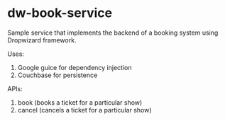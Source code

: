 # dw-book-service
Sample service that implements the backend of a booking system using Dropwizard framework.

Uses:
1) Google guice for dependency injection
2) Couchbase for persistence

APIs:
1) book (books a ticket for a particular show)
2) cancel (cancels a ticket for a particular show)
